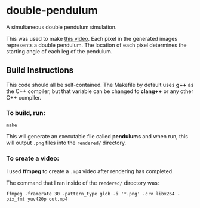 # double-pendulum
A simultaneous double pendulum simulation.

This was used to make [this video](https://www.youtube.com/watch?v=FFyvYNuKZmA). Each pixel in the
generated images represents a double pendulum. The location of each pixel determines the starting angle of each
leg of the pendulum.

## Build Instructions

This code should all be self-contained. The Makefile by default uses **g++** as the C++ compiler, but that variable can be changed
to **clang++** or any other C++ compiler.

### To build, run:

```
make
```

This will generate an executable file called **pendulums** and when run, this will output `.png` files into the `rendered/` directory.

### To create a video:

I used **ffmpeg** to create a `.mp4` video after rendering has completed.

The command that I ran inside of the `rendered/` directory was:

```
ffmpeg -framerate 30 -pattern_type glob -i '*.png' -c:v libx264 -pix_fmt yuv420p out.mp4
```
